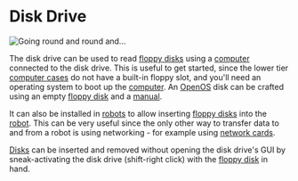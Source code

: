 # Disk Drive

![Going round and round and...](oredict:oc:diskDrive)

The disk drive can be used to read [floppy disks](../item/floppy.md) using a [computer](../general/computer.md) connected to the disk drive. This is useful to get started, since the lower tier [computer cases](case1.md) do not have a built-in floppy slot, and you'll need an operating system to boot up the [computer](../general/computer.md). An [OpenOS](../general/openOS.lua) disk can be crafted using an empty [floppy disk](../item/floppy.md) and a [manual](../item/manual.lua).

It can also be installed in [robots](robot.md) to allow inserting [floppy disks](../item/floppy.md) into the [robot](robot.md). This can be very useful since the only other way to transfer data to and from a robot is using networking - for example using [network cards](../item/lanCard.md).

[Disks](../item/floppy.md) can be inserted and removed without opening the disk drive's GUI by sneak-activating the disk drive (shift-right click) with the [floppy disk](../item/floppy.md) in hand.
